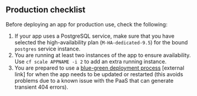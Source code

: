 ## Production checklist

Before deploying an app for production use, check the following:

1. If your app uses a PostgreSQL service, make sure that you have selected the high-availability plan (``M-HA-dedicated-9.5``) for the bound ``postgres`` service instance.
2. You are running at least two instances of the app to ensure availability. Use ``cf scale APPNAME -i 2`` to add an extra running instance.
3. You are prepared to use a [blue-green deployment process](https://docs.cloudfoundry.org/devguide/deploy-apps/blue-green.html) [external link] for when the app needs to be updated or restarted (this avoids problems due to a known issue with the PaaS that can generate transient 404 errors).
